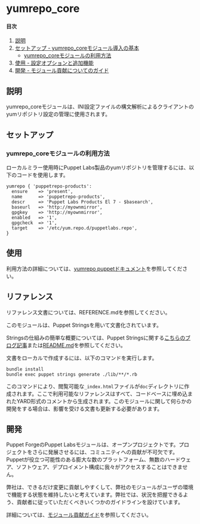 
# yumrepo_core

#### 目次

1. [説明](#description)
2. [セットアップ - yumrepo_coreモジュール導入の基本](#setup)
    * [yumrepo_coreモジュールの利用方法](#beginning-with-yumrepo_core)
3. [使用 - 設定オプションと追加機能](#usage)
4. [開発 - モジュール貢献についてのガイド](#development)

<a id="description"></a>

## 説明

yumrepo_coreモジュールは、INI設定ファイルの構文解析によるクライアントのyumリポジトリ設定の管理に使用されます。

<a id="setup">

## セットアップ

<a id="beginning-with-yumrepo_core"></a>
                                    
### yumrepo_coreモジュールの利用方法

ローカルミラー使用時にPuppet Labs製品のyumリポジトリを管理するには、以下のコードを使用します。

```
yumrepo { 'puppetrepo-products':
  ensure    => 'present',
  name      => 'puppetrepo-products',
  descr     => 'Puppet Labs Products El 7 - $basearch',
  baseurl   => 'http://myownmirror',
  gpgkey    => 'http://myownmirror',
  enabled   => '1',
  gpgcheck  => '1',
  target    => '/etc/yum.repo.d/puppetlabs.repo',
}

```

<a id="usage"></a>

## 使用

利用方法の詳細については、[yumrepo puppetドキュメント](https://puppet.com/docs/puppet/latest/types/yumrepo.html)を参照してください。

## リファレンス

リファレンス文書については、REFERENCE.mdを参照してください。

このモジュールは、Puppet Stringsを用いて文書化されています。

Stringsの仕組みの簡単な概要については、Puppet Stringsに関する[こちらのブログ記事](https://puppet.com/blog/using-puppet-strings-generate-great-documentation-puppet-modules)または[README.md](https://github.com/puppetlabs/puppet-strings/blob/master/README.md)を参照してください。

文書をローカルで作成するには、以下のコマンドを実行します。
```
bundle install
bundle exec puppet strings generate ./lib/**/*.rb
```
このコマンドにより、閲覧可能な`_index.html`ファイルが`doc`ディレクトリに作成されます。ここで利用可能なリファレンスはすべて、コードベースに埋め込まれたYARD形式のコメントから生成されます。このモジュールに関して何らかの開発をする場合は、影響を受ける文書も更新する必要があります。

<a id="development"></a>

## 開発

Puppet ForgeのPuppet Labsモジュールは、オープンプロジェクトです。プロジェクトをさらに発展させるには、コミュニティへの貢献が不可欠です。Puppetが役立つ可能性のある膨大な数のプラットフォーム、無数のハードウェア、ソフトウェア、デプロイメント構成に我々がアクセスすることはできません。

弊社は、できるだけ変更に貢献しやすくして、弊社のモジュールがユーザの環境で機能する状態を維持したいと考えています。弊社では、状況を把握できるよう、貢献者に従っていただくべきいくつかのガイドラインを設けています。

詳細については、[モジュール貢献ガイド](https://docs.puppetlabs.com/forge/contributing.html)を参照してください。
